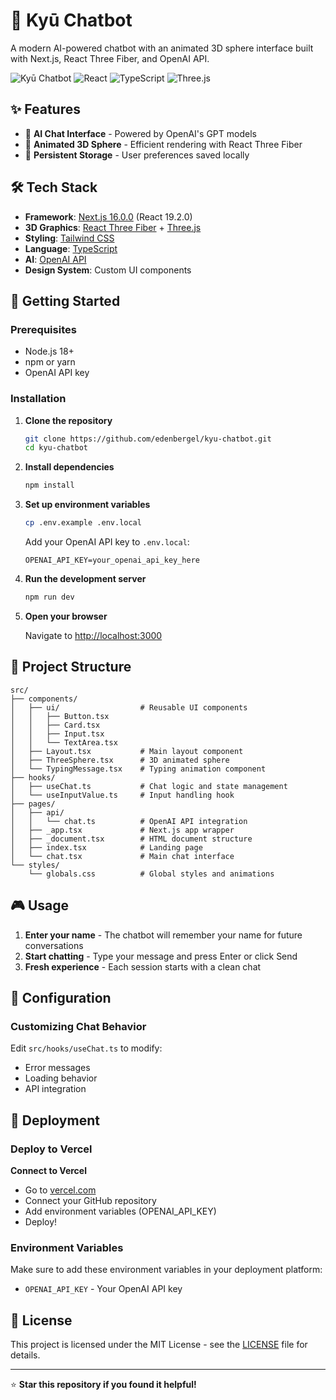 # 🤖 Kyū Chatbot

A modern AI-powered chatbot with an animated 3D sphere interface built with Next.js, React Three Fiber, and OpenAI API.

![Kyū Chatbot](https://img.shields.io/badge/Next.js-16.0.0-black?style=for-the-badge&logo=next.js)
![React](https://img.shields.io/badge/React-19.2.0-blue?style=for-the-badge&logo=react)
![TypeScript](https://img.shields.io/badge/TypeScript-Latest-blue?style=for-the-badge&logo=typescript)
![Three.js](https://img.shields.io/badge/Three.js-Latest-orange?style=for-the-badge&logo=three.js)

## ✨ Features

- 🤖 **AI Chat Interface** - Powered by OpenAI's GPT models
- 🎨 **Animated 3D Sphere** - Efficient rendering with React Three Fiber
- 💾 **Persistent Storage** - User preferences saved locally

## 🛠️ Tech Stack

- **Framework**: [Next.js 16.0.0](https://nextjs.org/) (React 19.2.0)
- **3D Graphics**: [React Three Fiber](https://docs.pmnd.rs/react-three-fiber) + [Three.js](https://threejs.org/)
- **Styling**: [Tailwind CSS](https://tailwindcss.com/)
- **Language**: [TypeScript](https://www.typescriptlang.org/)
- **AI**: [OpenAI API](https://openai.com/api/)
- **Design System**: Custom UI components

## 🚀 Getting Started

### Prerequisites

- Node.js 18+ 
- npm or yarn
- OpenAI API key

### Installation

1. **Clone the repository**
   ```bash
   git clone https://github.com/edenbergel/kyu-chatbot.git
   cd kyu-chatbot
   ```

2. **Install dependencies**
   ```bash
   npm install
   ```

3. **Set up environment variables**
   ```bash
   cp .env.example .env.local
   ```
   
   Add your OpenAI API key to `.env.local`:
   ```env
   OPENAI_API_KEY=your_openai_api_key_here
   ```

4. **Run the development server**
   ```bash
   npm run dev
   ```

5. **Open your browser**
   
   Navigate to [http://localhost:3000](http://localhost:3000)

## 📁 Project Structure

```
src/
├── components/
│   ├── ui/                  # Reusable UI components
│   │   ├── Button.tsx
│   │   ├── Card.tsx
│   │   ├── Input.tsx
│   │   └── TextArea.tsx
│   ├── Layout.tsx           # Main layout component
│   ├── ThreeSphere.tsx      # 3D animated sphere
│   └── TypingMessage.tsx    # Typing animation component
├── hooks/
│   ├── useChat.ts           # Chat logic and state management
│   └── useInputValue.ts     # Input handling hook
├── pages/
│   ├── api/
│   │   └── chat.ts          # OpenAI API integration
│   ├── _app.tsx             # Next.js app wrapper
│   ├── _document.tsx        # HTML document structure
│   ├── index.tsx            # Landing page
│   └── chat.tsx             # Main chat interface
└── styles/
    └── globals.css          # Global styles and animations
```

## 🎮 Usage

1. **Enter your name** - The chatbot will remember your name for future conversations
2. **Start chatting** - Type your message and press Enter or click Send
4. **Fresh experience** - Each session starts with a clean chat

## 🔧 Configuration

### Customizing Chat Behavior

Edit `src/hooks/useChat.ts` to modify:
- Error messages
- Loading behavior
- API integration

## 🚀 Deployment

### Deploy to Vercel

**Connect to Vercel**
   - Go to [vercel.com](https://vercel.com)
   - Connect your GitHub repository
   - Add environment variables (OPENAI_API_KEY)
   - Deploy!

### Environment Variables

Make sure to add these environment variables in your deployment platform:

- `OPENAI_API_KEY` - Your OpenAI API key

## 📝 License

This project is licensed under the MIT License - see the [LICENSE](LICENSE) file for details.

---

⭐ **Star this repository if you found it helpful!**
